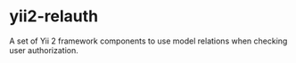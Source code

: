 # yii2-relauth

A set of Yii 2 framework components to use model relations when checking user authorization.
